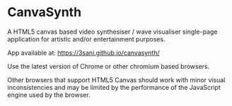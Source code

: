 # CanvaSynth

A HTML5 canvas based video synthesiser / wave visualiser single-page application for artistic and/or entertainment purposes.

App available at: https://3sani.github.io/canvasynth/

Use the latest version of Chrome or other chromium based browsers.

Other browsers that support HTML5 Canvas should work with minor visual inconsistencies and may be limited by the performance of the JavaScript engine used by the browser.

